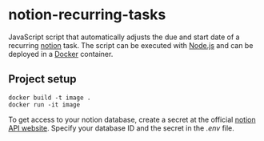 # notion-recurring-tasks

JavaScript script that automatically adjusts the due and start date of a recurring [notion](https://www.notion.so/) task. The script can be executed with [Node.js](https://nodejs.org/en) and can be deployed in a [Docker](https://www.docker.com/) container.

## Project setup
```
docker build -t image .
docker run -it image
```

To get access to your notion database, create a secret at the official [notion API website](https://developers.notion.com/). Specify your database ID and the secret in the *.env* file.